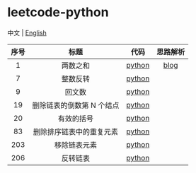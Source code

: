 # leetcode-python

中文 | [English](README.md)

| 序号 |           标题            |                          代码                          |                    思路解析                    |
| :--: | :-----------------------: | :----------------------------------------------------: | :--------------------------------------------: |
|  1   |         两数之和          |               [python](src/1-two-sum.py)               | [blog](https://sssis.me/leetcode-two-sum.html) |
|  7   |         整数反转          |           [python](src/7-reverse-integer.py)           |                                                |
|  9   |          回文数           |          [python](src/9-palindrome-number.py)          |                                                |
|  19  | 删除链表的倒数第 N 个结点 |  [python](src/19-remove-nth-node-from-end-of-list.py)  |                                                |
|  20  |        有效的括号         |         [python](src/20-valid-parentheses.py)          |                                                |
|  83  | 删除排序链表中的重复元素  | [python](src/83-remove-duplicates-from-sorted-list.py) |                                                |
| 203  |       移除链表元素        |    [python](src/203-remove-linked-list-elements.py)    |                                                |
| 206  |         反转链表          |        [python](src/206-reverse-linked-list.py)        |                                                |

